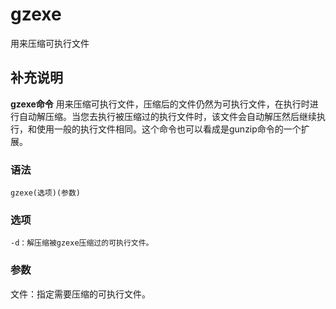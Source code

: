 gzexe
===

用来压缩可执行文件

## 补充说明

**gzexe命令** 用来压缩可执行文件，压缩后的文件仍然为可执行文件，在执行时进行自动解压缩。当您去执行被压缩过的执行文件时，该文件会自动解压然后继续执行，和使用一般的执行文件相同。这个命令也可以看成是gunzip命令的一个扩展。

### 语法

```shell
gzexe(选项)(参数)
```

### 选项

```shell
-d：解压缩被gzexe压缩过的可执行文件。
```

### 参数

文件：指定需要压缩的可执行文件。


<!-- Linux命令行搜索引擎：https://jaywcjlove.github.io/linux-command/ -->